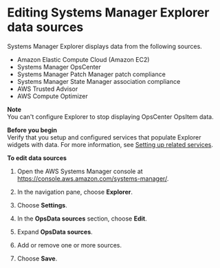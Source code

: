 # Editing Systems Manager Explorer data sources<a name="Explorer-using-editing-data-sources"></a>

Systems Manager Explorer displays data from the following sources\. 
+ Amazon Elastic Compute Cloud \(Amazon EC2\)
+ Systems Manager OpsCenter
+ Systems Manager Patch Manager patch compliance
+ Systems Manager State Manager association compliance
+ AWS Trusted Advisor
+ AWS Compute Optimizer

**Note**  
You can't configure Explorer to stop displaying OpsCenter OpsItem data\.

**Before you begin**  
Verify that you setup and configured services that populate Explorer widgets with data\. For more information, see [Setting up related services](Explorer-setup-related-services.md)\.

**To edit data sources**

1. Open the AWS Systems Manager console at [https://console\.aws\.amazon\.com/systems\-manager/](https://console.aws.amazon.com/systems-manager/)\.

1. In the navigation pane, choose **Explorer**\.

1. Choose **Settings**\.

1. In the **OpsData sources** section, choose **Edit**\.

1. Expand **OpsData sources**\.

1. Add or remove one or more sources\.

1. Choose **Save**\.